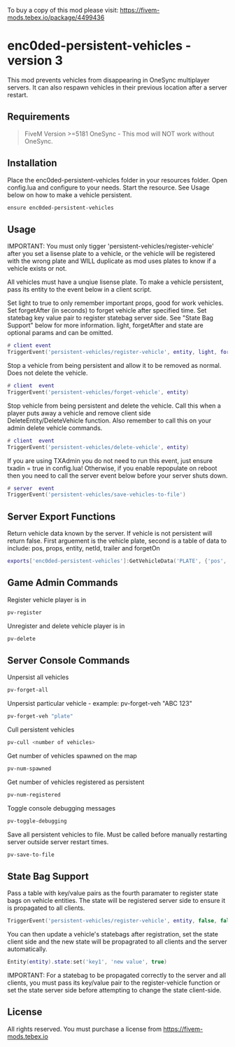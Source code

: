 To buy a copy of this mod please visit: https://fivem-mods.tebex.io/package/4499436

# enc0ded-persistent-vehicles - version 3

This mod prevents vehicles from disappearing in OneSync multiplayer servers. It can also respawn vehicles in their previous location after a server restart.

## Requirements
> FiveM Version >=5181 OneSync - This mod will NOT work without OneSync.

## Installation
Place the enc0ded-persistent-vehicles folder in your resources folder. Open config.lua and configure to your needs. Start the resource. See Usage below on how to make a vehicle persistent.

```bash
ensure enc0ded-persistent-vehicles
```

## Usage
IMPORTANT: You must only tigger 'persistent-vehicles/register-vehicle' after you set a lisense plate to a vehicle, or the vehicle will be registered with the wrong plate and WILL duplicate as mod uses plates to know if a vehicle exists or not.

All vehicles must have a unqiue lisense plate.
To make a vehicle persistent, pass its entity to the event below in a client script.

Set light to true to only remember important props, good for work vehicles. Set forgetAfter (in seconds) to forget vehicle after specified time. 
Set statebag key value pair to register statebag server side. See "State Bag Support" below for more information.
light, forgetAfter and state are optional params and can be omitted.
```lua
# client event
TriggerEvent('persistent-vehicles/register-vehicle', entity, light, forgetAfter, state)
```

Stop a vehicle from being persistent and allow it to be removed as normal. Does not delete the vehicle.
```lua
# client  event
TriggerEvent('persistent-vehicles/forget-vehicle', entity)
```

Stop vehicle from being persistent and delete the vehicle. Call this when a player puts away a vehicle and remove client side DeleteEntity/DeleteVehicle function. Also remember to call this on your admin delete vehicle commands.
```lua
# client  event
TriggerEvent('persistent-vehicles/delete-vehicle', entity)
```

If you are using TXAdmin you do not need to run this event, just ensure txadin = true in config.lua!
Otherwise, if you enable repopulate on reboot then you need to call the server event below before your server shuts down.
```lua
# server  event
TriggerEvent('persistent-vehicles/save-vehicles-to-file')
```

## Server Export Functions
Return vehicle data known by the server. If vehicle is not persistent will return false.
First arguement is the vehicle plate, second is a table of data to include: pos, props, entity, netId, trailer and forgetOn
```lua
exports['enc0ded-persistent-vehicles']:GetVehicleData('PLATE', {'pos', 'props'})
```

## Game Admin Commands
Register vehicle player is in
```bash
pv-register
```
Unregister and delete vehicle player is in
```bash
pv-delete
```

## Server Console Commands
Unpersist all vehicles
```bash
pv-forget-all
```
 Unpersist particular vehicle - example: pv-forget-veh "ABC 123"
```bash
pv-forget-veh "plate"
```
Cull persistent vehicles
```bash
pv-cull <number of vehicles>
```
Get number of vehicles spawned on the map
```bash
pv-num-spawned
```
Get number of vehicles registered as persistent
```bash
pv-num-registered
```
Toggle console debugging messages
```bash
pv-toggle-debugging
```
Save all persistent vehicles to file. Must be called before manually restarting server outside server restart times.
```bash
pv-save-to-file
```

## State Bag Support

Pass a table with key/value pairs as the fourth paramater to register state bags on vehicle entities. The state will be registered server side to ensure it is propagated to all clients.
```lua
TriggerEvent('persistent-vehicles/register-vehicle', entity, false, false, {key1 = 'value',  key2 = 'value'})
```

You can then update a vehicle's statebags after registration, set the state client side and the new state will be propagrated to all clients and the server automatically. 
```lua
Entity(entity).state:set('key1', 'new value', true)
```
IMPORTANT: For a statebag to be propagated correctly to the server and all clients, you must pass its key/value pair to the register-vehicle function 
or set the state server side before attempting to change the state client-side. 

## License
All rights reserved. You must purchase a license from https://fivem-mods.tebex.io
